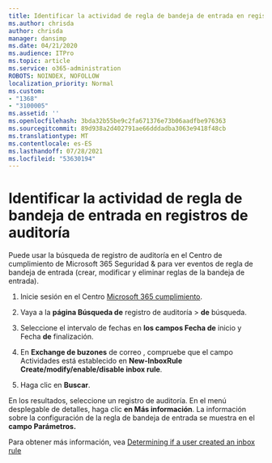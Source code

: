 ```yaml
---
title: Identificar la actividad de regla de bandeja de entrada en registros de auditoría
ms.author: chrisda
author: chrisda
manager: dansimp
ms.date: 04/21/2020
ms.audience: ITPro
ms.topic: article
ms.service: o365-administration
ROBOTS: NOINDEX, NOFOLLOW
localization_priority: Normal
ms.custom:
- "1368"
- "3100005"
ms.assetid: ''
ms.openlocfilehash: 3bda32b55be9c2fa671376e73b06aadfbe976363
ms.sourcegitcommit: 89d938a2d402791ae66dddadba3063e9418f48cb
ms.translationtype: MT
ms.contentlocale: es-ES
ms.lasthandoff: 07/28/2021
ms.locfileid: "53630194"
---
```

# <a name="identify-inbox-rule-activity-in-audit-logs"></a>Identificar la actividad de regla de bandeja de entrada en registros de auditoría

Puede usar la búsqueda de registro de auditoría en el Centro de cumplimiento de Microsoft 365 Seguridad & para ver eventos de regla de bandeja de entrada (crear, modificar y eliminar reglas de la bandeja de entrada).

1. Inicie sesión en el Centro [Microsoft 365 cumplimiento](https://protection.office.com/).

2. Vaya a la **página Búsqueda de** registro de auditoría  >  **de** búsqueda.

3. Seleccione el intervalo de fechas en **los campos Fecha de** inicio y Fecha **de** finalización.

4. En **Exchange de buzones** de  correo , compruebe que el campo Actividades está establecido en **New-InboxRule Create/modify/enable/disable inbox rule**.

5. Haga clic en **Buscar**.

En los resultados, seleccione un registro de auditoría. En el menú desplegable de detalles, haga clic **en Más información**. La información sobre la configuración de la regla de bandeja de entrada se muestra en el **campo Parámetros.**

Para obtener más información, vea [Determining if a user created an inbox rule](/office365/securitycompliance/auditing-troubleshooting-scenarios#determining-if-a-user-created-an-inbox-rule)
